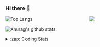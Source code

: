 ### Hi there 👋

<!--
**tao8687/tao8687** is a ✨ _special_ ✨ repository because its `README.md` (this file) appears on your GitHub profile.

Here are some ideas to get you started:

- 🔭 I’m currently working on ...
- 🌱 I’m currently learning ...
- 👯 I’m looking to collaborate on ...
- 🤔 I’m looking for help with ...
- 💬 Ask me about ...
- 📫 How to reach me: ...
- 😄 Pronouns: ...
- ⚡ Fun fact: ...
-->

<img align='right' src="https://media.giphy.com/media/M9gbBd9nbDrOTu1Mqx/giphy.gif" width="240">

  
![Top Langs](https://github-readme-stats.vercel.app/api/top-langs/?username=tao8687&layout=compact&title_color=23238E&text_color=A67D3D)

![Anurag's github stats](https://github-readme-stats.vercel.app/api?username=tao8687&show_icons=true&&text_color=A67D3D&title_color=23238E&show_icons=false&count_private=true&hide=stars)

<details>
  <summary>:zap: Coding Stats</summary>
  <br>
    
<!--START_SECTION:waka-->
![Code Time](http://img.shields.io/badge/Code%20Time-2%2C153%20hrs%2023%20mins-blue)

![Profile Views](http://img.shields.io/badge/Profile%20Views-0-blue)

**🐱 My GitHub Data** 

> 📦 1.5 MB Used in GitHub's Storage 
 > 
> 🏆 257 Contributions in the Year 2025
 > 
> 🚫 Not Opted to Hire
 > 
> 📜 63 Public Repositories 
 > 
> 🔑 24 Private Repositories 
 > 
**I'm an Early 🐤** 

```text
🌞 Morning                1859 commits        ██████████████████████░░░   89.72 % 
🌆 Daytime                90 commits          █░░░░░░░░░░░░░░░░░░░░░░░░   04.34 % 
🌃 Evening                119 commits         █░░░░░░░░░░░░░░░░░░░░░░░░   05.74 % 
🌙 Night                  4 commits           ░░░░░░░░░░░░░░░░░░░░░░░░░   00.19 % 
```
📅 **I'm Most Productive on Wednesday** 

```text
Monday                   297 commits         ████░░░░░░░░░░░░░░░░░░░░░   14.33 % 
Tuesday                  283 commits         ███░░░░░░░░░░░░░░░░░░░░░░   13.66 % 
Wednesday                354 commits         ████░░░░░░░░░░░░░░░░░░░░░   17.08 % 
Thursday                 278 commits         ███░░░░░░░░░░░░░░░░░░░░░░   13.42 % 
Friday                   294 commits         ████░░░░░░░░░░░░░░░░░░░░░   14.19 % 
Saturday                 288 commits         ███░░░░░░░░░░░░░░░░░░░░░░   13.90 % 
Sunday                   278 commits         ███░░░░░░░░░░░░░░░░░░░░░░   13.42 % 
```


📊 **This Week I Spent My Time On** 

```text
🕑︎ Time Zone: Asia/Shanghai

💬 Programming Languages: 
YAML                     5 hrs 34 mins       ████████████████████░░░░░   78.04 % 
C++                      44 mins             ███░░░░░░░░░░░░░░░░░░░░░░   10.39 % 
XML                      24 mins             █░░░░░░░░░░░░░░░░░░░░░░░░   05.79 % 
Markdown                 23 mins             █░░░░░░░░░░░░░░░░░░░░░░░░   05.46 % 
CMake                    0 secs              ░░░░░░░░░░░░░░░░░░░░░░░░░   00.19 % 

🔥 Editors: 
VS Code                  7 hrs 8 mins        █████████████████████████   100.00 % 

🐱‍💻 Projects: 
carto                    6 hrs 20 mins       ██████████████████████░░░   88.84 % 
icart_mini_driver_ws     46 mins             ███░░░░░░░░░░░░░░░░░░░░░░   10.80 % 
als_ros                  1 min               ░░░░░░░░░░░░░░░░░░░░░░░░░   00.36 % 

💻 Operating System: 
Linux                    7 hrs 8 mins        █████████████████████████   100.00 % 
```

**I Mostly Code in C++** 

```text
C++                      11 repos            █████████░░░░░░░░░░░░░░░░   34.38 % 
Python                   8 repos             ██████░░░░░░░░░░░░░░░░░░░   25.00 % 
JavaScript               2 repos             ██░░░░░░░░░░░░░░░░░░░░░░░   06.25 % 
Batchfile                1 repo              █░░░░░░░░░░░░░░░░░░░░░░░░   03.12 % 
HTML                     1 repo              █░░░░░░░░░░░░░░░░░░░░░░░░   03.12 % 
```



**Timeline**

![Lines of Code chart](https://raw.githubusercontent.com/tao8687/tao8687/master/assets/bar_graph.png)


 Last Updated on 13/09/2025 01:38:34 UTC
<!--END_SECTION:waka-->
</details>

